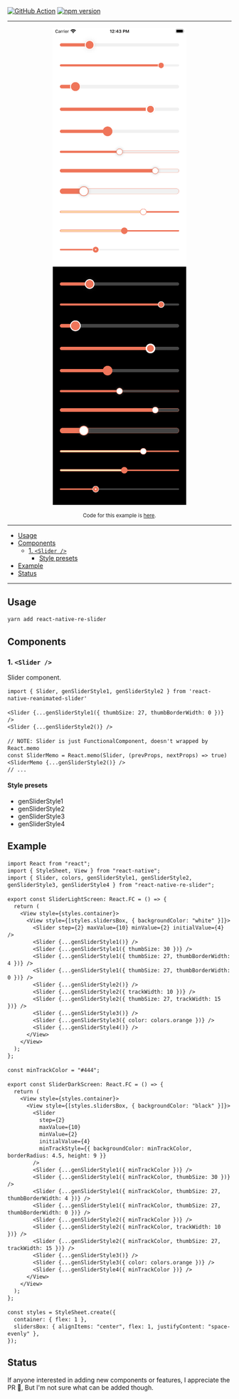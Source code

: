 [![GitHub Action](https://github.com/ken0x0a/react-native-reanimated-slider/actions/workflows/publish.yml/badge.svg)](https://github.com/ken0x0a/react-native-reanimated-slider/actions)
[![npm version](https://img.shields.io/npm/v/react-native-re-slider?color=%234FC73C)](https://www.npmjs.com/package/react-native-re-slider)

---

<p align="center">
<img src="doc/example-light.png" width="300" />
<img src="doc/example-dark.png" width="300" />
</p>

<sup align="center">

Code for this example is [here](#example).

</sup>

---

- [Usage](#usage)
- [Components](#components)
  - [1. `<Slider />`](#1-slider-)
    - [Style presets](#style-presets)
- [Example](#example)
- [Status](#status)

---

## Usage

```sh
yarn add react-native-re-slider
```


## Components

### 1. `<Slider />`

Slider component.

```tsx
import { Slider, genSliderStyle1, genSliderStyle2 } from 'react-native-reanimated-slider'

<Slider {...genSliderStyle1({ thumbSize: 27, thumbBorderWidth: 0 })} />
<Slider {...genSliderStyle2()} />

// NOTE: Slider is just FunctionalComponent, doesn't wrapped by React.memo
const SliderMemo = React.memo(Slider, (prevProps, nextProps) => true)
<SliderMemo {...genSliderStyle2()} />
// ...
```

#### Style presets

- genSliderStyle1
- genSliderStyle2
- genSliderStyle3
- genSliderStyle4

## Example
```tsx
import React from "react";
import { StyleSheet, View } from "react-native";
import { Slider, colors, genSliderStyle1, genSliderStyle2, genSliderStyle3, genSliderStyle4 } from "react-native-re-slider";

export const SliderLightScreen: React.FC = () => {
  return (
    <View style={styles.container}>
      <View style={[styles.slidersBox, { backgroundColor: "white" }]}>
        <Slider step={2} maxValue={10} minValue={2} initialValue={4} />
        <Slider {...genSliderStyle1()} />
        <Slider {...genSliderStyle1({ thumbSize: 30 })} />
        <Slider {...genSliderStyle1({ thumbSize: 27, thumbBorderWidth: 4 })} />
        <Slider {...genSliderStyle1({ thumbSize: 27, thumbBorderWidth: 0 })} />
        <Slider {...genSliderStyle2()} />
        <Slider {...genSliderStyle2({ trackWidth: 10 })} />
        <Slider {...genSliderStyle2({ thumbSize: 27, trackWidth: 15 })} />
        <Slider {...genSliderStyle3()} />
        <Slider {...genSliderStyle3({ color: colors.orange })} />
        <Slider {...genSliderStyle4()} />
      </View>
    </View>
  );
};

const minTrackColor = "#444";

export const SliderDarkScreen: React.FC = () => {
  return (
    <View style={styles.container}>
      <View style={[styles.slidersBox, { backgroundColor: "black" }]}>
        <Slider
          step={2}
          maxValue={10}
          minValue={2}
          initialValue={4}
          minTrackStyle={{ backgroundColor: minTrackColor, borderRadius: 4.5, height: 9 }}
        />
        <Slider {...genSliderStyle1({ minTrackColor })} />
        <Slider {...genSliderStyle1({ minTrackColor, thumbSize: 30 })} />
        <Slider {...genSliderStyle1({ minTrackColor, thumbSize: 27, thumbBorderWidth: 4 })} />
        <Slider {...genSliderStyle1({ minTrackColor, thumbSize: 27, thumbBorderWidth: 0 })} />
        <Slider {...genSliderStyle2({ minTrackColor })} />
        <Slider {...genSliderStyle2({ minTrackColor, trackWidth: 10 })} />
        <Slider {...genSliderStyle2({ minTrackColor, thumbSize: 27, trackWidth: 15 })} />
        <Slider {...genSliderStyle3()} />
        <Slider {...genSliderStyle3({ color: colors.orange })} />
        <Slider {...genSliderStyle4({ minTrackColor })} />
      </View>
    </View>
  );
};

const styles = StyleSheet.create({
  container: { flex: 1 },
  slidersBox: { alignItems: "center", flex: 1, justifyContent: "space-evenly" },
});
```

## Status

If anyone interested in adding new components or features, I appreciate the PR 🙌, But I'm not sure what can be added though.
